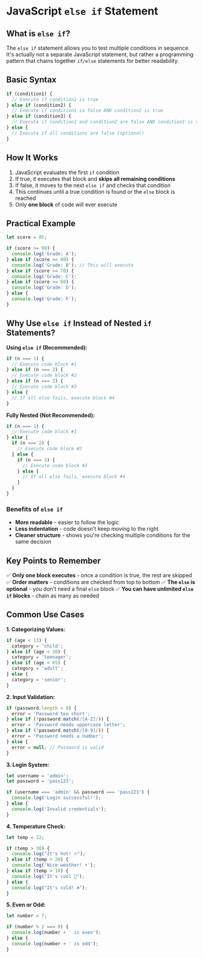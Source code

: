 # JavaScript `else if` Statement

## What is `else if`?

The `else if` statement allows you to test multiple conditions in sequence. It's actually not a separate JavaScript statement, but rather a programming pattern that chains together `if/else` statements for better readability.

## Basic Syntax

```javascript
if (condition1) {
  // Execute if condition1 is true
} else if (condition2) {
  // Execute if condition1 is false AND condition2 is true
} else if (condition3) {
  // Execute if condition1 and condition2 are false AND condition3 is true
} else {
  // Execute if all conditions are false (optional)
}
```

## How It Works

1. JavaScript evaluates the first `if` condition
2. If true, it executes that block and **skips all remaining conditions**
3. If false, it moves to the next `else if` and checks that condition
4. This continues until a true condition is found or the `else` block is reached
5. Only **one block** of code will ever execute

## Practical Example

```javascript
let score = 85;

if (score >= 90) {
  console.log('Grade: A');
} else if (score >= 80) {
  console.log('Grade: B'); // This will execute
} else if (score >= 70) {
  console.log('Grade: C');
} else if (score >= 60) {
  console.log('Grade: D');
} else {
  console.log('Grade: F');
}
```

## Why Use `else if` Instead of Nested `if` Statements?

**Using `else if` (Recommended):**

```javascript
if (n === 1) {
  // Execute code block #1
} else if (n === 2) {
  // Execute code block #2
} else if (n === 3) {
  // Execute code block #3
} else {
  // If all else fails, execute block #4
}
```

**Fully Nested (Not Recommended):**

```javascript
if (n === 1) {
  // Execute code block #1
} else {
  if (n === 2) {
    // Execute code block #2
  } else {
    if (n === 3) {
      // Execute code block #3
    } else {
      // If all else fails, execute block #4
    }
  }
}
```

### Benefits of `else if`

- **More readable** - easier to follow the logic
- **Less indentation** - code doesn't keep moving to the right
- **Cleaner structure** - shows you're checking multiple conditions for the same decision

## Key Points to Remember

✅ **Only one block executes** - once a condition is true, the rest are skipped
✅ **Order matters** - conditions are checked from top to bottom
✅ **The `else` is optional** - you don't need a final `else` block
✅ **You can have unlimited `else if` blocks** - chain as many as needed

## Common Use Cases

**1. Categorizing Values:**

```javascript
if (age < 13) {
  category = 'child';
} else if (age < 20) {
  category = 'teenager';
} else if (age < 65) {
  category = 'adult';
} else {
  category = 'senior';
}
```

**2. Input Validation:**

```javascript
if (password.length < 8) {
  error = 'Password too short';
} else if (!password.match(/[A-Z]/)) {
  error = 'Password needs uppercase letter';
} else if (!password.match(/[0-9]/)) {
  error = 'Password needs a number';
} else {
  error = null; // Password is valid
}
```

**3. Login System:**

```javascript
let username = 'admin';
let password = 'pass123';

if (username === 'admin' && password === 'pass123') {
  console.log('Login successful!');
} else {
  console.log('Invalid credentials');
}
```

**4. Temperature Check:**

```javascript
let temp = 22;

if (temp > 30) {
  console.log("It's hot! 🔥");
} else if (temp > 20) {
  console.log('Nice weather! ☀️');
} else if (temp > 10) {
  console.log("It's cool 🍂");
} else {
  console.log("It's cold! ❄️");
}
```

**5. Even or Odd:**

```javascript
let number = 7;

if (number % 2 === 0) {
  console.log(number + ' is even');
} else {
  console.log(number + ' is odd');
}
```
